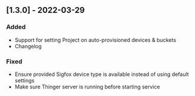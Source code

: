 ## [1.3.0] - 2022-03-29
### Added
- Support for setting Project on auto-provisioned devices & buckets
- Changelog

### Fixed
- Ensure provided Sigfox device type is available instead of using default settings
- Make sure Thinger server is running before starting service
